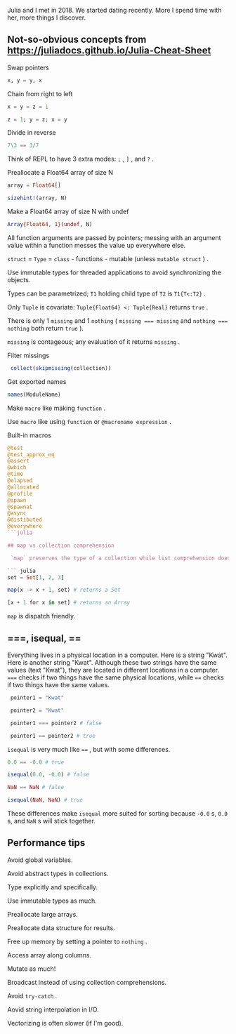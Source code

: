 Julia and I met in 2018. We started dating recently. More I spend time with her, more things I discover.

## Not-so-obvious concepts from https://juliadocs.github.io/Julia-Cheat-Sheet

Swap pointers

``` julia
x, y = y, x
```

Chain from right to left

``` julia
x = y = z = 1

z = 1; y = z; x = y
```

Divide in reverse

``` julia
7\3 == 3/7
```

Think of REPL to have 3 extra modes: `;` , `]` , and `?` .

Preallocate a Float64 array of size N

``` julia
array = Float64[]

sizehint!(array, N)
```

Make a Float64 array of size N with undef

``` julia
Array{Float64, 1}(undef, N)
```

All function arguments are passed by pointers; messing with an argument value within a function messes the value up everywhere else.

 `struct` = `Type` = `class` - functions - mutable (unless `mutable struct` ) .

Use immutable types for threaded applications to avoid synchronizing the objects.

Types can be parametrized; `T1` holding child type of `T2` is `T1{T<:T2}` .

Only `Tuple` is covariate: `Tuple{Float64} <: Tuple{Real}` returns `true` .

There is only 1 `missing` and 1 `nothing` ( `missing === missing` and `nothing === nothing` both return `true` ).

 `missing` is contageous; any evaluation of it returns `missing` .

Filter missings

``` julia
 collect(skipmissing(collection))
```

Get exported names

``` julia
names(ModuleName)
```

Make `macro` like making `function` .

Use `macro` like using `function` or `@macroname expression` .

Built-in macros

```julia
@test
@test_approx_eq
@assert
@which
@time
@elapsed
@allocated
@profile
@spawn
@spawnat
@async
@distibuted
@everywhere
```julia

## map vs collection comprehension

 `map` preserves the type of a collection while list comprehension does not.

``` julia
set = Set[1, 2, 3]

map(x -> x + 1, set) # returns a Set

[x + 1 for x in set] # returns an Array
```

 `map` is dispatch friendly.

## ===, isequal, ==

Everything lives in a physical location in a computer. Here is a string "Kwat". Here is another string "Kwat". Although these two strings have the same values (text "Kwat"), they are located in different locations in a computer.
 `===` checks if two things have the same physical locations, while `==` checks if two things have the same values.

``` julia
 pointer1 = "Kwat"

 pointer2 = "Kwat"

 pointer1 === pointer2 # false

 pointer1 == pointer2 # true
 ```

 `isequal` is very much like `==` , but with some differences.

``` julia
0.0 == -0.0 # true

isequal(0.0, -0.0) # false

NaN == NaN # false

isequal(NaN, NaN) # true
```

These differences make `isequal` more suited for sorting because `-0.0` s, `0.0` s, and `NaN` s will stick together.

## Performance tips

Avoid global variables.

Avoid abstract types in collections.

Type explicitly and specifically.

Use immutable types as much.

Preallocate large arrays.

Preallocate data structure for results.

Free up memory by setting a pointer to `nothing` .

Access array along columns.

Mutate as much!

Broadcast instead of using collection comprehensions.

Avoid `try-catch` .

Aovid string interpolation in I/O.

Vectorizing is often slower (if I'm good).

